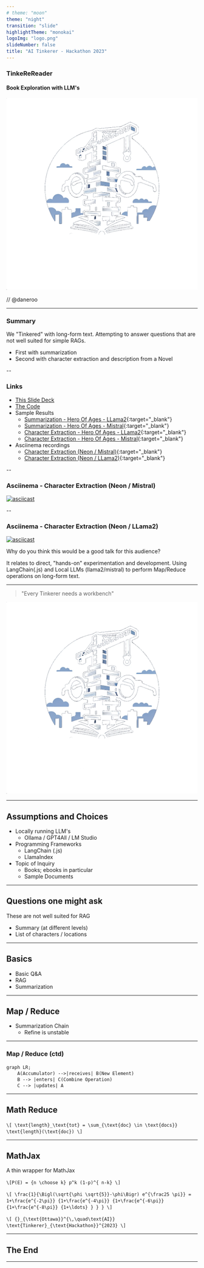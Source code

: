 ```yaml
---
# theme: "moon"
theme: "night"
transition: "slide"
highlightTheme: "monokai"
logoImg: "logo.png"
slideNumber: false
title: "AI Tinkerer - Hackathon 2023"
---
```


### TinkeReReader

#### Book Exploration with LLM's

![TinkerReReader](logo.png)

// @daneroo

---

### Summary

We "Tinkered" with long-form text.
Attempting to answer questions that are not well suited for simple RAGs.

- First with summarization
- Second with character extraction and description from a Novel

--

### Links

- [This Slide Deck](https://slides.ai-garden.v.imetrical.com/)
- [The Code](https://github.com/daneroo/ai-garden/tree/main/langchain-js-local-ollama)
- Sample Results
  - [Summarization - Hero Of Ages - LLama2](https://github.com/daneroo/ai-garden/blob/main/langchain-js-local-ollama/results/map-reduce-summary-llama2-hero.2023-11-23T20%3A40%3A19Z.md#level-3-summary){:target="\_blank"}
  - [Summarization - Hero Of Ages - Mistral](https://github.com/daneroo/ai-garden/blob/main/langchain-js-local-ollama/results/map-reduce-summary-mistral-hero.2023-11-23T20%3A42%3A30Z.md#level-2-summary){:target="\_blank"}
  - [Character Extraction - Hero Of Ages - LLama2](https://github.com/daneroo/ai-garden/blob/main/langchain-js-local-ollama/results/map-reduce-characters-llama2-hero.2023-11-26T06%3A03%3A11Z.md#level-2-character-summaries){:target="\_blank"}
  - [Character Extraction - Hero Of Ages - Mistral](https://github.com/daneroo/ai-garden/blob/main/langchain-js-local-ollama/results/map-reduce-characters-mistral-hero.2023-11-26T06%3A01%3A11Z.md#elend-75-mentions---level-2-character-summary){:target="\_blank"}
- Asciinema recordings
  - [Character Extraction (Neon / Mistral)](https://asciinema.org/a/FCyk9wohJVb6GAcFjqGSgKv9e){:target="\_blank"}
  - [Character Extraction (Neon / LLama2)](https://asciinema.org/a/39KrddgNY2nkWJz2upwsh5lku){:target="\_blank"}

--

### Asciinema - Character Extraction (Neon / Mistral)

[![asciicast](https://asciinema.org/a/FCyk9wohJVb6GAcFjqGSgKv9e.svg)](https://asciinema.org/a/FCyk9wohJVb6GAcFjqGSgKv9e)

--

### Asciinema - Character Extraction (Neon / LLama2)

[![asciicast](https://asciinema.org/a/39KrddgNY2nkWJz2upwsh5lku.svg)](https://asciinema.org/a/39KrddgNY2nkWJz2upwsh5lku)

Why do you think this would be a good talk for this audience?

It relates to direct, "hands-on" experimentation and development.
Using LangChain(.js) and Local LLMs (llama2/mistral) to perform Map/Reduce operations on long-form text.

---

> "Every Tinkerer needs a workbench"

<!-- image -->

![TinkerReReader](logo.png)

---

## Assumptions and Choices

- Locally running LLM's
  - Ollama / GPT4All / LM Studio
- Programming Frameworks
  - LangChain (.js)
  - LlamaIndex
- Topic of Inquiry
  - Books; ebooks in particular
  - Sample Documents

---

## Questions one might ask

These are not well suited for RAG

- Summary (at different levels)
- List of characters / locations

---

## Basics

- Basic Q&A
- RAG
- Summarization

---

## Map / Reduce

- Summarization Chain
  - Refine is unstable

---

<!-- .slide: data-background="#dddddd" -->

### Map / Reduce (ctd)

```mermaid
graph LR;
    A(Accumulator) -->|receives| B(New Element)
    B --> |enters| C(Combine Operation)
    C --> |updates| A
```

---

## Math Reduce

`\[
\text{length}_\text{tot} = \sum_{\text{doc} \in \text{docs}} \text{length}(\text{doc})
\]`

---

## MathJax

A thin wrapper for MathJax

`\[P(E) = {n \choose k} p^k (1-p)^{ n-k} \]`

`\[ \frac{1}{\Bigl(\sqrt{\phi \sqrt{5}}-\phi\Bigr) e^{\frac25 \pi}} = 1+\frac{e^{-2\pi}} {1+\frac{e^{-4\pi}} {1+\frac{e^{-6\pi}} {1+\frac{e^{-8\pi}} {1+\ldots} } } } \]`

`\[
{}_{\text{Ottawa}}^{\,\quad\text{AI}} \text{Tinkerer}_{\text{Hackathon}}^{2023}
\]`

---

## The End

---
